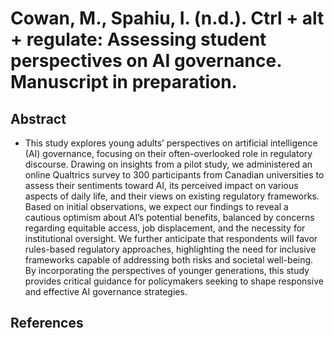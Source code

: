 # Cowan, M., Spahiu, I. (n.d.). Ctrl + alt + regulate: Assessing student perspectives on AI governance. Manuscript in preparation.

## Abstract
- This study explores young adults’ perspectives on artificial intelligence (AI) governance, focusing on their often-overlooked role in regulatory discourse. Drawing on insights from a pilot study, we administered an online Qualtrics survey to 300 participants from Canadian universities to assess their sentiments toward AI, its perceived impact on various aspects of daily life, and their views on existing regulatory frameworks. Based on initial observations, we expect our findings to reveal a cautious optimism about AI’s potential benefits, balanced by concerns regarding equitable access, job displacement, and the necessity for institutional oversight. We further anticipate that respondents will favor rules-based regulatory approaches, highlighting the need for inclusive frameworks capable of addressing both risks and societal well-being. By incorporating the perspectives of younger generations, this study provides critical guidance for policymakers seeking to shape responsive and effective AI governance strategies.

## References
